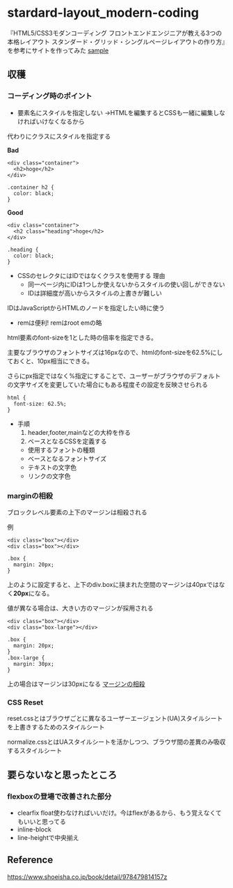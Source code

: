 # stardard-layout_modern-coding
『HTML5/CSS3モダンコーディング フロントエンドエンジニアが教える3つの本格レイアウト スタンダード・グリッド・シングルページレイアウトの作り方』を参考にサイトを作ってみた
[sample](https://tombo-gokuraku.github.io/stardard-layout_modern-coding/)

## 収穫
### コーディング時のポイント
* 要素名にスタイルを指定しない
→HTMLを編集するとCSSも一緒に編集しなければいけなくなるから


代わりにクラスにスタイルを指定する


**Bad**
```
<div class="container">
  <h2>hoge</h2>
</div>
```
```
.container h2 {
  color: black;
}
```
**Good**
```
<div class="container">
  <h2 class="heading">hoge</h2>
</div>
```
```
.heading {
  color: black;
}
```

* CSSのセレクタにはIDではなくクラスを使用する
理由
  * 同一ページ内にIDは1つしか使えないからスタイルの使い回しができない
  * IDは詳細度が高いからスタイルの上書きが難しい


IDはJavaScriptからHTMLのノードを指定したい時に使う

* remは便利!
remはroot emの略


html要素のfont-sizeを1とした時の倍率を指定できる。


主要なブラウザのフォントサイズは16pxなので、htmlのfont-sizeを62.5%にしておくと、10px相当にできる。


さらにpx指定ではなく%指定にすることで、ユーザーがブラウザのデフォルトの文字サイズを変更していた場合にもある程度その設定を反映させられる
```
html {
  font-size: 62.5%;
}
```

* 手順
  1. header,footer,mainなどの大枠を作る
  1. ベースとなるCSSを定義する
    * 使用するフォントの種類
    * ベースとなるフォントサイズ
    * テキストの文字色
    * リンクの文字色



### marginの相殺
ブロックレベル要素の上下のマージンは相殺される


例
```
<div class="box"></div>
<div class="box"></div>
```
```
.box {
  margin: 20px;
}
```
上のように設定すると、上下のdiv.boxに挟まれた空間のマージンは40pxではなく**20px**になる。


値が異なる場合は、大きい方のマージンが採用される
```
<div class="box"></div>
<div class="box-large"></div>
```
```
.box {
  margin: 20px;
}
.box-large {
  margin: 30px;
}
```
上の場合はマージンは30pxになる
[マージンの相殺](https://developer.mozilla.org/ja/docs/Web/CSS/CSS_Box_Model/Mastering_margin_collapsing)

### CSS Reset
reset.cssとはブラウザごとに異なるユーザーエージェント(UA)スタイルシートを上書きするためのスタイルシート


normalize.cssとはUAスタイルシートを活かしつつ、ブラウザ間の差異のみ吸収するスタイルシート

## 要らないなと思ったところ
### flexboxの登場で改善された部分
* clearfix
float使わなければいいだけ。今はflexがあるから、もう覚えなくてもいいと思ってる
* inline-block
* line-heightで中央揃え



## Reference
https://www.shoeisha.co.jp/book/detail/978479814157z
